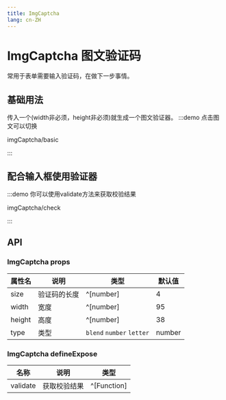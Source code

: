 ```yaml
---
title: ImgCaptcha
lang: cn-ZH
---
```


# ImgCaptcha 图文验证码

常用于表单需要输入验证码，在做下一步事情。

## 基础用法

传入一个(width非必须，height非必须)就生成一个图文验证器。
:::demo 点击图文可以切换

imgCaptcha/basic

:::

## 配合输入框使用验证器

:::demo 你可以使用validate方法来获取校验结果

imgCaptcha/check

:::

## API

### ImgCaptcha props

| 属性名 | 说明         | 类型                      | 默认值 |
| ------ | ------------ | ------------------------- | ------ |
| size   | 验证码的长度 | ^[number]                 | 4      |
| width  | 宽度         | ^[number]                 | 95     |
| height | 高度         | ^[number]                 | 38     |
| type   | 类型         | `blend` `number` `letter` | number |

### ImgCaptcha defineExpose

| 名称     | 说明         | 类型        |
| -------- | ------------ | ----------- |
| validate | 获取校验结果 | ^[Function] |
